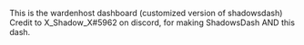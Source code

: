 This is the wardenhost dashboard (customized version of shadowsdash)
Credit to X_Shadow_X#5962 on discord, for making ShadowsDash AND this dash.
